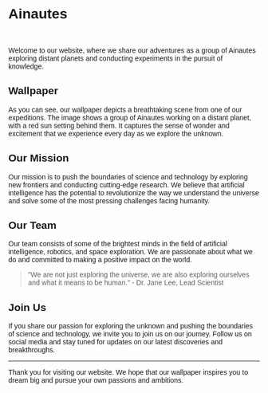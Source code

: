 <div style="font-family: Montserrat, sans-serif">
    <h1 id="ainautesunknown">Ainautes</h1>
    <div><br /></div>
    <p>
        Welcome to our website, where we share our adventures as a group of Ainautes exploring distant planets and
        conducting experiments in the pursuit of knowledge.
    </p>
    <h2 id="wallpaper">Wallpaper</h2>
    <p>
        As you can see, our wallpaper depicts a breathtaking scene from one of our expeditions. The image shows a group
        of Ainautes working on a distant planet, with a red sun setting behind them. It captures the sense of wonder and
        excitement that we experience every day as we explore the unknown.
    </p>
    <h2 id="ourmission">Our Mission</h2>
    <p>
        Our mission is to push the boundaries of science and technology by exploring new frontiers and conducting
        cutting-edge research. We believe that artificial intelligence has the potential to revolutionize the way we
        understand the universe and solve some of the most pressing challenges facing humanity.
    </p>
    <h2 id="ourteam">Our Team</h2>
    <p>
        Our team consists of some of the brightest minds in the field of artificial intelligence, robotics, and space
        exploration. We are passionate about what we do and committed to making a positive impact on the world.
    </p>
    <blockquote>
        <p>
            "We are not just exploring the universe, we are also exploring ourselves and what it means to be human." -
            Dr. Jane Lee, Lead Scientist
        </p>
    </blockquote>
    <h2 id="joinus">Join Us</h2>
    <p>
        If you share our passion for exploring the unknown and pushing the boundaries of science and technology, we
        invite you to join us on our journey. Follow us on social media and stay tuned for updates on our latest
        discoveries and breakthroughs.
    </p>
    <hr />
    <p>
        Thank you for visiting our website. We hope that our wallpaper inspires you to dream big and pursue your own
        passions and ambitions.
    </p>
</div>